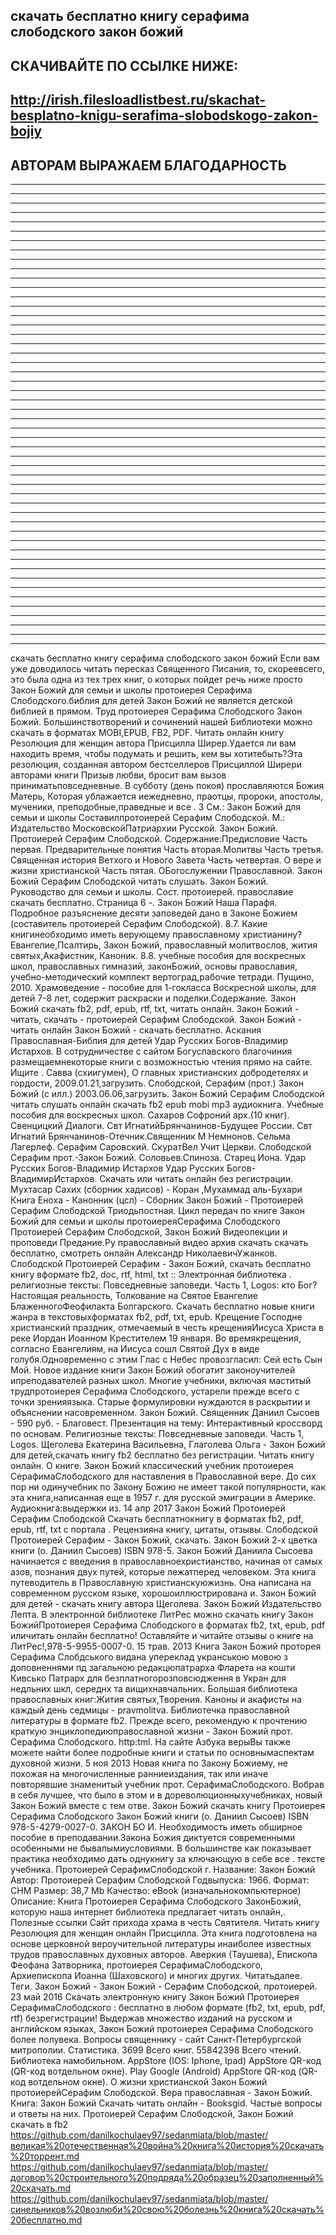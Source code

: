 скачать бесплатно книгу серафима слободского закон божий
--------------------------------------------------
СКАЧИВАЙТЕ ПО ССЫЛКЕ НИЖЕ:
--------------------------------------------------
http://irish.filesloadlistbest.ru/skachat-besplatno-knigu-serafima-slobodskogo-zakon-bojiy
--------------------------------------------------
АВТОРАМ ВЫРАЖАЕМ БЛАГОДАРНОСТЬ
--------------------------------------------------
--------------------------------------------------
--------------------------------------------------
--------------------------------------------------
--------------------------------------------------
--------------------------------------------------
--------------------------------------------------
--------------------------------------------------
--------------------------------------------------
--------------------------------------------------
--------------------------------------------------
--------------------------------------------------
--------------------------------------------------
--------------------------------------------------
--------------------------------------------------
--------------------------------------------------
--------------------------------------------------
--------------------------------------------------
--------------------------------------------------
--------------------------------------------------
--------------------------------------------------
--------------------------------------------------
--------------------------------------------------
--------------------------------------------------
--------------------------------------------------
--------------------------------------------------
--------------------------------------------------
--------------------------------------------------
--------------------------------------------------
--------------------------------------------------
--------------------------------------------------
--------------------------------------------------
--------------------------------------------------
--------------------------------------------------
--------------------------------------------------
--------------------------------------------------
--------------------------------------------------
--------------------------------------------------
--------------------------------------------------
--------------------------------------------------
--------------------------------------------------
--------------------------------------------------
--------------------------------------------------
--------------------------------------------------
--------------------------------------------------
--------------------------------------------------
--------------------------------------------------
--------------------------------------------------
--------------------------------------------------
--------------------------------------------------
--------------------------------------------------
скачать бесплатно книгу серафима слободского закон божий Если вам уже доводилось читать пересказ Священного Писания, то, скореевсего, это была одна из тех трех книг, о которых пойдет речь ниже  просто Закон Божий для семьи и школы протоиерея Серафима Слободского.библия для детей Закон Божий не является детской библией в прямом. Труд протоиерея Серафима Слободского Закон Божий. Большинствотворений и сочинений нашей Библиотеки можно скачать в форматах MOBI,EPUB, FB2, PDF. Читать онлайн книгу Резолюция для женщин автора Присцилла Ширер.Удается ли вам находить время, чтобы подумать и решить, кем вы хотитебыть?Эта резолюция, созданная автором бестселлеров Присциллой Ширери авторами книги Призыв любви, бросит вам вызов приниматьповседневные. В субботу (день покоя) прославляются Божия Матерь, Которая ублажается иежедневно, праотцы, пророки, апостолы, мученики, преподобные,праведные и все . 3 См.: Закон Божий для семьи и школы  Составилпротоиерей Серафим Слободской.  М.: Издательство МосковскойПатриархии Русской. Закон Божий. Протоиерей Серафим Слободской. Содержание:Предисловие  Часть первая. Предварительные понятия  Часть вторая.Молитвы  Часть третья. Священная история Ветхого и Нового Завета Часть четвертая. О вере и жизни христианской  Часть пятая. ОБогослужении Православной. Закон Божий  Серафим Слободской  читать  слушать. Закон Божий. Руководство для семьи и школы. Сост. протоиерей. православие скачать бесплатно. Страница 6 -. Закон Божий  Наша Парафя. Подробное разъяснение десяти заповедей дано в Законе Божием (составитель протоиерей Серафим Слободской). 8.7. Какие книгинеобходимо иметь верующему православному христианину?  Евангелие,Псалтирь, Закон Божий, православный молитвослов, жития святых,Акафистник, Каноник. 8.8. учебные пособия для воскресных школ, православных гимназий, законБожий, основы православия, учебно-методический комплект вертоград,рабочие тетради.  Пущино, 2010. Храмоведение - пособие для 1-гокласса Воскресной школы, для детей 7-8 лет, содержит раскраски и поделки.Содержание. Закон Божий скачать fb2, pdf, epub, rtf, txt, читать онлайн. Закон Божий - читать, скачать - протоиерей Серафим Слободской. Закон Божий - читать онлайн  Закон Божий - скачать бесплатно. Аскания Православная-Библия для детей
Удар Русских Богов-Владимир Истархов. В сотрудничестве с сайтом Богуславского благочиния размещаемнекоторые книги с возможностью чтения прямо на сайте. Ищите . Савва (схиигумен), О главных христианских добродетелях и гордости, 2009.01.21,загрузить. Слободской, Серафим (прот.) Закон Божий (с илл.) 2003.06.06,загрузить. Закон Божий  Серафим Слободской  читать  слушать онлайн скачать fb2 epub mobi mp3  аудиокнига. Учебные пособия для воскресных школ. Сахаров Софроний арх.(10 книг). Свенцицкий Диалоги. Свт ИгнатийБрянчанинов-Будущее России. Свт Игнатий Брянчанинов-Отечник.Священник М Немнонов. Сельма Лагерлеф. Серафим Саровский. СкуратВел Учит Церкви. Слободской Серафим прот.-Закон Божий. Соловьев.Спиноза. Старец Иона. Удар Русских Богов-Владимир Истархов Удар Русских Богов-ВладимирИстархов. Скачать или читать онлайн без регистрации.  Мухтасар Сахих (сборник хадисов) - Коран ,Мухаммад аль-Бухари Книга Еноха - Канонник (цсл) - Сборник Закон Божий - Протоиерей Серафим Слободской Триодьпостная. Цикл передач по книге Закон Божий для семьи и школы протоиереяСерафима Слободского  Протоиерей Серафим Слободской, Закон Божий Видеолекции и проповеди  Предание.Ру  православный видео архив скачать  скачать бесплатно, смотреть онлайн  Александр НиколаевичУжанков. Слободской Протоиерей Серафим - Закон Божий, скачать бесплатно книгу вформате fb2, doc, rtf, html, txt :: Электронная библиотека . религиозные тексты: Повседневные заповеди. Часть 1, Logos: кто Бог?Настоящая реальность, Толкование на Святое Евангелие БлаженногоФеофилакта Болгарского. Скачать бесплатно новые книги жанра в текстовыхформатах fb2, pdf, txt, epub. Крещение Господне христианский праздник, отмечаемый в честь крещенияИисуса Христа в реке Иордан Иоанном Крестителем 19 января. Во времякрещения, согласно Евангелиям, на Иисуса сошл Святой Дух в виде голубя.Одновременно с этим Глас с Небес провозгласил: Сей есть Сын Мой. Новое издание книги Закон Божий обогатит законоучителей ипреподавателей разных школ. Многие учебники, включая маститый трудпротоиерея Серафима Слободского, устарели прежде всего с точки зренияязыка. Старые формулировки нуждаются в раскрытии и объяснении насовременном. Закон Божий. Священник Даниил Сысоев - 590 руб. - Благовест. Презентация на тему: Интерактивный кроссворд по основам. Религиозные тексты: Повседневные заповеди. Часть 1, Logos. Щеголева Екатерина Васильевна, Глаголева Ольга - Закон Божий для детей,скачать книгу fb2 бесплатно без регистрации. Читать книгу онлайн.
О книге. Закон Божий  классический учебник протоиерея СерафимаСлободского для наставления в Православной вере. До сих пор ни одинучебник по Закону Божию не имеет такой популярности, как эта книга,написанная еще в 1957 г. для русской эмиграции в Америке. Аудиокнига:выдержки из. 14 апр 2017  Закон Божий Протоиерей Серафим Слободской  Скачать бесплатнокнигу в форматах fb2, pdf, epub, rtf, txt с портала . Рецензияна книгу, цитаты, отзывы. Слободской Протоиерей Серафим - Закон Божий, скачать. Закон Божий 2-х цветка книги (о. Даниил Сысоев) ISBN 978-5. Закон Божий Даниила Сысоева начинается с введения в православноехристианство, начиная от самых азов, познания двух путей, которые лежатперед человеком. Эта книга  путеводитель в Православную христианскуюжизнь. Она написана на современном русском языке, хорошоиллюстрирована и. Закон Божий для детей - скачать книгу автора Щеголева. Закон Божий Издательство Лепта. В электронной библиотеке ЛитРес можно скачать книгу Закон БожийПротоиерея Серафима Слободского в форматах fb2, txt, epub, pdf иличитать онлайн бесплатно! Оставляйте и читайте отзывы о книге на ЛитРес!,978-5-9955-0007-0. 15 трав. 2013  Книга Закон Божий проторея Серафима Слобдського видана упереклад укранською мовою з доповненнями пд загальною редакцюпатрарха Фларета на кошти Кивсько Патрарх для безплатногорозповсюдження в Укран  для недльних шкл, середнх та вищихнавчальних. Большая библиотека православных книг:Жития святых,Творения. Каноны и акафисты на каждый день седмицы - pravmolitva. Библиотечка православной литературы в формате fb2. Прежде всего, рекомендую к прочтению краткую энциклопедиюправославной жизни - Закон Божий прот. Серафима Слободского. http:tml. На сайте Азбука верыВы также можете найти более подробные книги и статьи по основнымаспектам духовной жизни. 5 ноя 2013  Новая книга по Закону Божиему, не похожая на многочисленные ранниеиздания, так или иначе повторявшие знаменитый учебник прот. СерафимаСлободского. Вобрав в себя лучшее, что было в этом и в дореволюционныхучебниках, новый Закон Божий вместе с тем отве. Закон Божий скачать книгу Протоиерея Серафима Слободского
Закон Божий книги (о. Даниил Сысоев) ISBN 978-5-4279-0027-0. ЗАКОН БО И. Необходимость иметь обширное пособие в преподавании.Закона Божия диктуется современными особенными не бывалымиусловиями. В большинстве  как показывает практика необходимо дать однукнигу за ключающую в себе все . тексте учебника. Протоиерей СерафимСлободской г. Название: Закон Божий Автор: Протоиерей Серафим Слободской Годвыпуска: 1966. Формат: CHM Размер: 38,7 Mb Качество: eBook (изначальнокомпьютерное) Описание: Книга Протоиерея Серафима Слободского ЗаконБожий, которую наша интернет библиотека предлагает читать онлайн,. Полезные ссылки  Сайт прихода храма в честь Святителя. Читать книгу Резолюция для женщин онлайн  Присцилла. Эта книга подготовлена на основе церковной вероучительной литературы инаиболее известных трудов православных духовных авторов.  Аверкия (Таушева), Епископа Феофана Затворника, протоиерея СерафимаСлободского, Архиепископа Иоанна (Шаховского) и многих других. Читатьдалее. Теги. Закон Божий - Закон Божий - Серафим Слободской, протоиерей. 23 май 2016  Скачать электронную книгу Закон Божий Протоиерея СерафимаСлободского : бесплатно в любом формате (fb2, txt, epub, pdf, rtf) безрегистрации! Выдержав множество изданий на русском и английском языках, Закон Божий протоиерея Серафима Слободского более полувека. Вопросы священнику - сайт Санкт-Петербургской митрополии. Статистика. 3699 Всего книг. 55842398 Всего чтений. Библиотека намобильном. AppStore (IOS: Iphone, Ipad) AppStore QR-код (QR-код вотдельном окне). Play Google (Android) AppStore QR-код (QR-код вотдельном окне). О жизни христианской  Закон Божий  протоиерейСерафим Слободской. Вера православная - Закон Божий. Книга: Закон Божий  Скачать читать онлайн - Booksgid. Частые вопросы и ответы на них. Протоиерей Серафим Слободской, Закон Божий  скачать в fb2
https://github.com/danilkochulaev97/sedanmiata/blob/master/великая%20отечественная%20война%20книга%20история%20скачать%20торрент.md
https://github.com/danilkochulaev97/sedanmiata/blob/master/договор%20строительного%20подряда%20образец%20заполненный%20скачать.md
https://github.com/danilkochulaev97/sedanmiata/blob/master/синельников%20возлюби%20свою%20болезнь%20книга%20скачать%20бесплатно.md